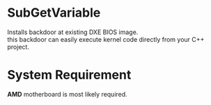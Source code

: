 # SubGetVariable
Installs backdoor at existing DXE BIOS image.  
this backdoor can easily execute kernel code directly from your C++ project.  

# System Requirement
**AMD** motherboard is most likely required. 
